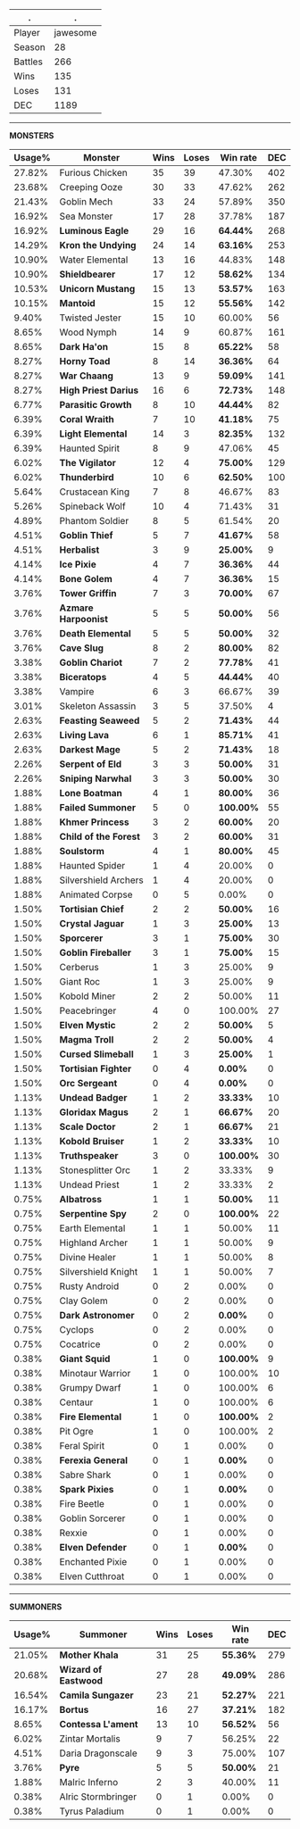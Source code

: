 .|.
|-|-
Player|jawesome
Season|28
Battles|266
Wins|135
Loses|131
DEC|1189

---
**MONSTERS**

Usage%|Monster|Wins|Loses|Win rate|DEC|
-|-|-|-|-|-|
27.82%|Furious Chicken|35|39|47.30%|402|
23.68%|Creeping Ooze|30|33|47.62%|262|
21.43%|Goblin Mech|33|24|57.89%|350|
16.92%|Sea Monster|17|28|37.78%|187|
16.92%|**Luminous Eagle**|29|16|**64.44%**|268|
14.29%|**Kron the Undying**|24|14|**63.16%**|253|
10.90%|Water Elemental|13|16|44.83%|148|
10.90%|**Shieldbearer**|17|12|**58.62%**|134|
10.53%|**Unicorn Mustang**|15|13|**53.57%**|163|
10.15%|**Mantoid**|15|12|**55.56%**|142|
9.40%|Twisted Jester|15|10|60.00%|56|
8.65%|Wood Nymph|14|9|60.87%|161|
8.65%|**Dark Ha'on**|15|8|**65.22%**|58|
8.27%|**Horny Toad**|8|14|**36.36%**|64|
8.27%|**War Chaang**|13|9|**59.09%**|141|
8.27%|**High Priest Darius**|16|6|**72.73%**|148|
6.77%|**Parasitic Growth**|8|10|**44.44%**|82|
6.39%|**Coral Wraith**|7|10|**41.18%**|75|
6.39%|**Light Elemental**|14|3|**82.35%**|132|
6.39%|Haunted Spirit|8|9|47.06%|45|
6.02%|**The Vigilator**|12|4|**75.00%**|129|
6.02%|**Thunderbird**|10|6|**62.50%**|100|
5.64%|Crustacean King|7|8|46.67%|83|
5.26%|Spineback Wolf|10|4|71.43%|31|
4.89%|Phantom Soldier|8|5|61.54%|20|
4.51%|**Goblin Thief**|5|7|**41.67%**|58|
4.51%|**Herbalist**|3|9|**25.00%**|9|
4.14%|**Ice Pixie**|4|7|**36.36%**|44|
4.14%|**Bone Golem**|4|7|**36.36%**|15|
3.76%|**Tower Griffin**|7|3|**70.00%**|67|
3.76%|**Azmare Harpoonist**|5|5|**50.00%**|56|
3.76%|**Death Elemental**|5|5|**50.00%**|32|
3.76%|**Cave Slug**|8|2|**80.00%**|82|
3.38%|**Goblin Chariot**|7|2|**77.78%**|41|
3.38%|**Biceratops**|4|5|**44.44%**|40|
3.38%|Vampire|6|3|66.67%|39|
3.01%|Skeleton Assassin|3|5|37.50%|4|
2.63%|**Feasting Seaweed**|5|2|**71.43%**|44|
2.63%|**Living Lava**|6|1|**85.71%**|41|
2.63%|**Darkest Mage**|5|2|**71.43%**|18|
2.26%|**Serpent of Eld**|3|3|**50.00%**|31|
2.26%|**Sniping Narwhal**|3|3|**50.00%**|30|
1.88%|**Lone Boatman**|4|1|**80.00%**|36|
1.88%|**Failed Summoner**|5|0|**100.00%**|55|
1.88%|**Khmer Princess**|3|2|**60.00%**|20|
1.88%|**Child of the Forest**|3|2|**60.00%**|31|
1.88%|**Soulstorm**|4|1|**80.00%**|45|
1.88%|Haunted Spider|1|4|20.00%|0|
1.88%|Silvershield Archers|1|4|20.00%|0|
1.88%|Animated Corpse|0|5|0.00%|0|
1.50%|**Tortisian Chief**|2|2|**50.00%**|16|
1.50%|**Crystal Jaguar**|1|3|**25.00%**|13|
1.50%|**Sporcerer**|3|1|**75.00%**|30|
1.50%|**Goblin Fireballer**|3|1|**75.00%**|15|
1.50%|Cerberus|1|3|25.00%|9|
1.50%|Giant Roc|1|3|25.00%|9|
1.50%|Kobold Miner|2|2|50.00%|11|
1.50%|Peacebringer|4|0|100.00%|27|
1.50%|**Elven Mystic**|2|2|**50.00%**|5|
1.50%|**Magma Troll**|2|2|**50.00%**|4|
1.50%|**Cursed Slimeball**|1|3|**25.00%**|1|
1.50%|**Tortisian Fighter**|0|4|**0.00%**|0|
1.50%|**Orc Sergeant**|0|4|**0.00%**|0|
1.13%|**Undead Badger**|1|2|**33.33%**|10|
1.13%|**Gloridax Magus**|2|1|**66.67%**|20|
1.13%|**Scale Doctor**|2|1|**66.67%**|21|
1.13%|**Kobold Bruiser**|1|2|**33.33%**|10|
1.13%|**Truthspeaker**|3|0|**100.00%**|30|
1.13%|Stonesplitter Orc|1|2|33.33%|9|
1.13%|Undead Priest|1|2|33.33%|2|
0.75%|**Albatross**|1|1|**50.00%**|11|
0.75%|**Serpentine Spy**|2|0|**100.00%**|22|
0.75%|Earth Elemental|1|1|50.00%|11|
0.75%|Highland Archer|1|1|50.00%|9|
0.75%|Divine Healer|1|1|50.00%|8|
0.75%|Silvershield Knight|1|1|50.00%|7|
0.75%|Rusty Android|0|2|0.00%|0|
0.75%|Clay Golem|0|2|0.00%|0|
0.75%|**Dark Astronomer**|0|2|**0.00%**|0|
0.75%|Cyclops|0|2|0.00%|0|
0.75%|Cocatrice|0|2|0.00%|0|
0.38%|**Giant Squid**|1|0|**100.00%**|9|
0.38%|Minotaur Warrior|1|0|100.00%|10|
0.38%|Grumpy Dwarf|1|0|100.00%|6|
0.38%|Centaur|1|0|100.00%|6|
0.38%|**Fire Elemental**|1|0|**100.00%**|2|
0.38%|Pit Ogre|1|0|100.00%|2|
0.38%|Feral Spirit|0|1|0.00%|0|
0.38%|**Ferexia General**|0|1|**0.00%**|0|
0.38%|Sabre Shark|0|1|0.00%|0|
0.38%|**Spark Pixies**|0|1|**0.00%**|0|
0.38%|Fire Beetle|0|1|0.00%|0|
0.38%|Goblin Sorcerer|0|1|0.00%|0|
0.38%|Rexxie|0|1|0.00%|0|
0.38%|**Elven Defender**|0|1|**0.00%**|0|
0.38%|Enchanted Pixie|0|1|0.00%|0|
0.38%|Elven Cutthroat|0|1|0.00%|0|

---
**SUMMONERS**

Usage%|Summoner|Wins|Loses|Win rate|DEC|
-|-|-|-|-|-|
21.05%|**Mother Khala**|31|25|**55.36%**|279|
20.68%|**Wizard of Eastwood**|27|28|**49.09%**|286|
16.54%|**Camila Sungazer**|23|21|**52.27%**|221|
16.17%|**Bortus**|16|27|**37.21%**|182|
8.65%|**Contessa L'ament**|13|10|**56.52%**|56|
6.02%|Zintar Mortalis|9|7|56.25%|22|
4.51%|Daria Dragonscale|9|3|75.00%|107|
3.76%|**Pyre**|5|5|**50.00%**|21|
1.88%|Malric Inferno|2|3|40.00%|11|
0.38%|Alric Stormbringer|0|1|0.00%|0|
0.38%|Tyrus Paladium|0|1|0.00%|0|
